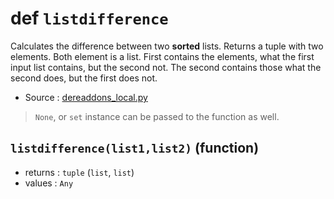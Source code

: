 # def `listdifference`

Calculates the difference between two **sorted** lists. Returns a tuple with two
elements. Both element is a list. First contains the elements, what the first
input list contains, but the second not. The second contains those what the
second does, but the first does not.

- Source : [dereaddons_local.py](https://github.com/HuyaneMatsu/hata/blob/master/hata/dereaddons_local.py)

> `None`, or `set` instance can be passed to the function as well.

## `listdifference(list1,list2)` (function)

- returns : `tuple` (`list`, `list`)
- values : `Any`
